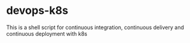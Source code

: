 # devops-k8s
This is a shell script for continuous integration, continuous delivery and continuous deployment with k8s
